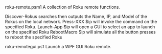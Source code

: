 roku-remote.psm1
A collection of Roku remote functions.

Discover-Rokus searches then outputs the Name, IP, and Model of the Rokus on the local network.
Press-XXX $ip will invoke the command on the specified Roku.
Launch-App $ip will open a GUI to select an app to launch on the specified Roku
RebootMacro $ip will simulate all the button presses to reboot the specified Roku

roku-remotegui.ps1
Launch a WPF GUI Roku remote.

